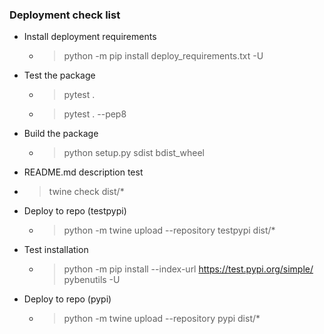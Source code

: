 ### Deployment check list
- Install deployment requirements
  - > python -m pip install deploy_requirements.txt -U
- Test the package
  - > pytest .
  - > pytest . --pep8
- Build the package
  - > python setup.py sdist bdist_wheel
- README.md description test
 - > twine check dist/*
- Deploy to repo (testpypi)
  - > python -m twine upload --repository testpypi dist/*
- Test installation
  - > python -m pip install --index-url https://test.pypi.org/simple/ pybenutils -U
- Deploy to repo (pypi)
  - > python -m twine upload --repository pypi dist/*
